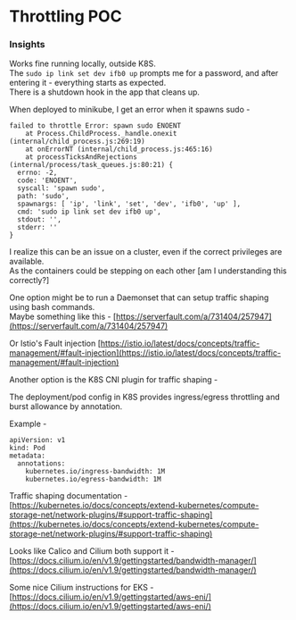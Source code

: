 # Throttling POC

### Insights

Works fine running locally, outside K8S.  
The `sudo ip link set dev ifb0 up` prompts me for a password, and after entering it - everything starts as expected.  
There is a shutdown hook in the app that cleans up.  

When deployed to minikube, I get an error when it spawns sudo -  

```
failed to throttle Error: spawn sudo ENOENT
    at Process.ChildProcess._handle.onexit (internal/child_process.js:269:19)
    at onErrorNT (internal/child_process.js:465:16)
    at processTicksAndRejections (internal/process/task_queues.js:80:21) {
  errno: -2,
  code: 'ENOENT',
  syscall: 'spawn sudo',
  path: 'sudo',
  spawnargs: [ 'ip', 'link', 'set', 'dev', 'ifb0', 'up' ],
  cmd: 'sudo ip link set dev ifb0 up',
  stdout: '',
  stderr: ''
}
```

I realize this can be an issue on a cluster, even if the correct privileges are available.  
As the containers could be stepping on each other [am I understanding this correctly?]  

One option might be to run a Daemonset that can setup traffic shaping using bash commands.   
Maybe something like this - [https://serverfault.com/a/731404/257947](https://serverfault.com/a/731404/257947)  

Or Istio's Fault injection [https://istio.io/latest/docs/concepts/traffic-management/#fault-injection](https://istio.io/latest/docs/concepts/traffic-management/#fault-injection)  


Another option is the K8S CNI plugin for traffic shaping -  

The deployment/pod config in K8S provides ingress/egress throttling  and burst allowance by annotation.  

Example -
```
apiVersion: v1
kind: Pod
metadata:
  annotations:
    kubernetes.io/ingress-bandwidth: 1M
    kubernetes.io/egress-bandwidth: 1M
```

Traffic shaping documentation -  
[https://kubernetes.io/docs/concepts/extend-kubernetes/compute-storage-net/network-plugins/#support-traffic-shaping](https://kubernetes.io/docs/concepts/extend-kubernetes/compute-storage-net/network-plugins/#support-traffic-shaping)

Looks like Calico and Cilium both support it -  
[https://docs.cilium.io/en/v1.9/gettingstarted/bandwidth-manager/](https://docs.cilium.io/en/v1.9/gettingstarted/bandwidth-manager/)  

Some nice Cilium instructions for EKS -
[https://docs.cilium.io/en/v1.9/gettingstarted/aws-eni/](https://docs.cilium.io/en/v1.9/gettingstarted/aws-eni/)  

